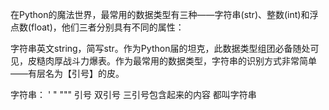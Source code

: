 在Python的魔法世界，最常用的数据类型有三种——字符串\(str\)、整数\(int\)和浮点数\(float\)，他们三者分别具有不同的属性：



字符串英文string，简写str。作为Python届的坦克，此数据类型组团必备随处可见，皮糙肉厚战斗力爆表。作为最常用的数据类型，字符串的识别方式非常简单——有层名为【引号】的皮。



字符串：  ' " """ 引号 双引号  三引号包含起来的内容 都叫字符串



